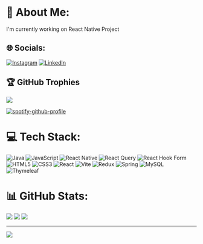 # 💫 About Me:
I'm currently working on React Native Project<br>


## 🌐 Socials:
[![Instagram](https://img.shields.io/badge/Instagram-%23E4405F.svg?logo=Instagram&logoColor=white)](https://instagram.com/san1ty_30) [![LinkedIn](https://img.shields.io/badge/LinkedIn-%230077B5.svg?logo=linkedin&logoColor=white)](https://linkedin.com/ye-phone-aung-25) 


## 🏆 GitHub Trophies
![](https://github-profile-trophy.vercel.app/?username=Autarch1&theme=radical&no-frame=false&no-bg=true&margin-w=4)


[![spotify-github-profile](https://spotify-github-profile.vercel.app/api/view?uid=31zezss7lkhyvcs3w5wbapp7mygu&cover_image=true&theme=default&show_offline=true&background_color=121212&interchange=true)](https://spotify-github-profile.vercel.app/api/view?uid=31zezss7lkhyvcs3w5wbapp7mygu&redirect=true)

# 💻 Tech Stack:
![Java](https://img.shields.io/badge/java-%23ED8B00.svg?style=for-the-badge&logo=openjdk&logoColor=white) ![JavaScript](https://img.shields.io/badge/javascript-%23323330.svg?style=for-the-badge&logo=javascript&logoColor=%23F7DF1E) ![React Native](https://img.shields.io/badge/react_native-%2320232a.svg?style=for-the-badge&logo=react&logoColor=%2361DAFB) ![React Query](https://img.shields.io/badge/-React%20Query-FF4154?style=for-the-badge&logo=react%20query&logoColor=white) ![React Hook Form](https://img.shields.io/badge/React%20Hook%20Form-%23EC5990.svg?style=for-the-badge&logo=reacthookform&logoColor=white) ![HTML5](https://img.shields.io/badge/html5-%23E34F26.svg?style=for-the-badge&logo=html5&logoColor=white) ![CSS3](https://img.shields.io/badge/css3-%231572B6.svg?style=for-the-badge&logo=css3&logoColor=white) ![React](https://img.shields.io/badge/react-%2320232a.svg?style=for-the-badge&logo=react&logoColor=%2361DAFB) ![Vite](https://img.shields.io/badge/vite-%23646CFF.svg?style=for-the-badge&logo=vite&logoColor=white) ![Redux](https://img.shields.io/badge/redux-%23593d88.svg?style=for-the-badge&logo=redux&logoColor=white) ![Spring](https://img.shields.io/badge/spring-%236DB33F.svg?style=for-the-badge&logo=spring&logoColor=white) ![MySQL](https://img.shields.io/badge/mysql-%2300000f.svg?style=for-the-badge&logo=mysql&logoColor=white) ![Thymeleaf](https://img.shields.io/badge/Thymeleaf-%23005C0F.svg?style=for-the-badge&logo=Thymeleaf&logoColor=white)

# 📊 GitHub Stats:
![](https://github-readme-stats.vercel.app/api?username=Autarch1&theme=dark&hide_border=false&include_all_commits=false&count_private=false)
![](https://github-readme-streak-stats.herokuapp.com/?user=Autarch1&theme=dark&hide_border=false)
![](https://github-readme-stats.vercel.app/api/top-langs/?username=Autarch1&theme=dark&hide_border=false&include_all_commits=false&count_private=false&layout=compact)



---
[![](https://visitcount.itsvg.in/api?id=Autarch1&icon=0&color=0)](https://visitcount.itsvg.in)

<!-- Proudly created with GPRM ( https://gprm.itsvg.in ) -->
